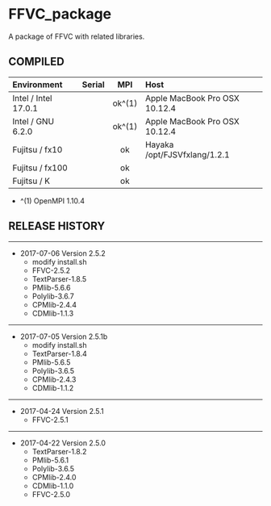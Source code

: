 # FFVC_package

A package of FFVC with related libraries.


## COMPILED


|Environment|Serial|MPI |Host|
|:--|:--:|:--:|:--|
|Intel / Intel 17.0.1 ||ok^(1)|Apple MacBook Pro OSX 10.12.4|
|Intel / GNU 6.2.0    ||ok^(1)|Apple MacBook Pro OSX 10.12.4|
|Fujitsu / fx10       ||ok|Hayaka /opt/FJSVfxlang/1.2.1|
|Fujitsu / fx100      ||ok|
|Fujitsu / K          ||ok|

 - ^(1) OpenMPI 1.10.4


## RELEASE HISTORY
---
- 2017-07-06 Version 2.5.2
  - modify install.sh
  - FFVC-2.5.2
  - TextParser-1.8.5
  - PMlib-5.6.6
  - Polylib-3.6.7
  - CPMlib-2.4.4
  - CDMlib-1.1.3
  

---
- 2017-07-05 Version 2.5.1b
  - modify install.sh
  - TextParser-1.8.4
  - PMlib-5.6.5
  - Polylib-3.6.5
  - CPMlib-2.4.3
  - CDMlib-1.1.2

  
---
- 2017-04-24 Version 2.5.1
  - FFVC-2.5.1


---
- 2017-04-22 Version 2.5.0
  - TextParser-1.8.2
  - PMlib-5.6.1
  - Polylib-3.6.5
  - CPMlib-2.4.0
  - CDMlib-1.1.0
  - FFVC-2.5.0

